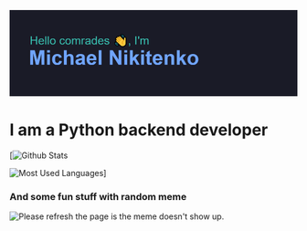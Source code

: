 ![](/reheader.glitch.me.png)
# I am a Python backend developer
<!--
![visitors](https://visitor-badge.glitch.me/badge?page_id=xm4dn355x)
-->
<!--
![Visitor Count](https://profile-counter.glitch.me/xm4dn355x/count.svg)
-->
<!--
**xm4dn355x/xm4dn355x** is a ✨ _special_ ✨ repository because its `README.md` (this file) appears on your GitHub profile.

Here are some ideas to get you started:

- 🔭 I’m currently working on ...
- 🌱 I’m currently learning ...
- 👯 I’m looking to collaborate on ...
- 🤔 I’m looking for help with ...
- 💬 Ask me about ...
- 📫 How to reach me: ...
- 😄 Pronouns: ...
- ⚡ Fun fact: ...
-->

[![Github Stats](https://github-readme-stats.vercel.app/api?username=xm4dn355x&&show_icons=true&theme=tokyonight)

![Most Used Languages](https://github-readme-stats.vercel.app/api/top-langs/?username=xm4dn355x&theme=tokyonight&hide_langs_below=1&layout=compact)]


### And some fun stuff with random meme
<img src='https://random-memer.herokuapp.com/' title="Meme" alt="Please refresh the page is the meme doesn't show up.">
